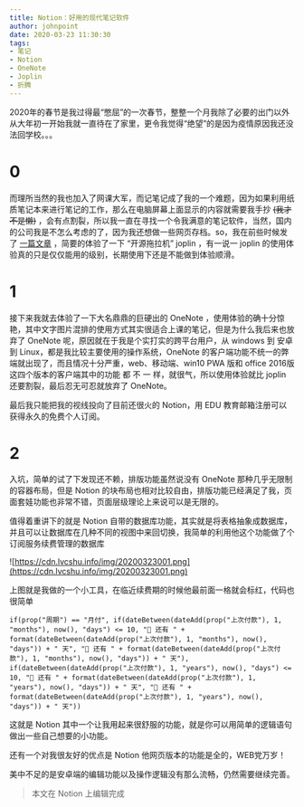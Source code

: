 ```yaml
---
title: Notion：好用的现代笔记软件
author: johnpoint
date: 2020-03-23 11:30:30
tags:
- 笔记
- Notion
- OneNote
- Joplin
- 折腾
---
```


2020年的春节是我过得最“憋屈”的一次春节，整整一个月我除了必要的出门以外从大年初一开始我就一直待在了家里，更令我觉得“绝望”的是因为疫情原因我还没法回学校。。。

# 0

而理所当然的我也加入了网课大军，而记笔记成了我的一个难题，因为如果利用纸质笔记本来进行笔记的工作，那么在电脑屏幕上面显示的内容就需要我手抄 ~~(我才不是懒)~~ ，会有点割裂，所以我一直在寻找一个令我满意的笔记软件，当然，国内的公司我是不怎么考虑的了，因为我还想做一些网页存档。so，我在前些时候发了 [一篇文章](https://blog.lvcshu.com/2020/02/22/Joplin%E7%AC%94%E8%AE%B0%E8%BD%AF%E4%BB%B6%E7%9A%84%E6%96%B0%E9%80%89%E6%8B%A9/) ，简要的体验了一下 “开源拖拉机” joplin ，有一说一 joplin 的使用体验真的只是仅仅能用的级别，长期使用下还是不能做到体验顺滑。

# 1

接下来我就去体验了一下大名鼎鼎的巨硬出的 OneNote ，使用体验的确十分惊艳，其中文字图片混排的使用方式其实很适合上课的笔记，但是为什么我后来也放弃了 OneNote 呢，原因就在于我是个实打实的跨平台用户，从 windows 到 安卓 到 Linux，都是我比较主要使用的操作系统，OneNote 的客户端功能不统一的弊端就出现了，而且情况十分严重，web、移动端、win10 PWA 版和 office 2016版这四个版本的客户端其中的功能 都 不 一 样，就很气，所以使用体验就比 joplin 还要割裂，最后忍无可忍就放弃了 OneNote。

最后我只能把我的视线投向了目前还很火的 Notion，用 EDU 教育邮箱注册可以获得永久的免费个人订阅。

# 2

入坑，简单的试了下发现还不赖，排版功能虽然说没有 OneNote 那种几乎无限制的容器布局，但是 Notion 的块布局也相对比较自由，排版功能已经满足了我，页面套娃功能也非常不错，页面层级理论上来说可以是无限的。

值得着重讲下的就是 Notion 自带的数据库功能，其实就是将表格抽象成数据库，并且可以让数据库在几种不同的视图中来回切换，我简单的利用他这个功能做了个订阅服务续费管理的数据库

![https://cdn.lvcshu.info/img/20200323001.png](https://cdn.lvcshu.info/img/20200323001.png)

上图就是我做的一个小工具，在临近续费期的时候他最前面一格就会标红，代码也很简单

``` 
if(prop("周期") == "月付", if(dateBetween(dateAdd(prop("上次付款"), 1, "months"), now(), "days") <= 10, "🔴 还有 " + format(dateBetween(dateAdd(prop("上次付款"), 1, "months"), now(), "days")) + " 天", "🔵 还有 " + format(dateBetween(dateAdd(prop("上次付款"), 1, "months"), now(), "days")) + " 天"), if(dateBetween(dateAdd(prop("上次付款"), 1, "years"), now(), "days") <= 10, "🔴 还有 " + format(dateBetween(dateAdd(prop("上次付款"), 1, "years"), now(), "days")) + " 天", "🔵 还有 " + format(dateBetween(dateAdd(prop("上次付款"), 1, "years"), now(), "days")) + " 天"))
```

这就是 Notion 其中一个让我用起来很舒服的功能，就是你可以用简单的逻辑语句做出一些自己想要的小功能。

还有一个对我很友好的优点是 Notion 他网页版本的功能是全的，WEB党万岁！

美中不足的是安卓端的编辑功能以及操作逻辑没有那么流畅，仍然需要继续完善。

> 本文在 Notion 上编辑完成

